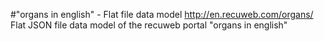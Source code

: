 #"organs in english" - Flat file data model
http://en.recuweb.com/organs/
Flat JSON file data model of the recuweb portal "organs in english"

